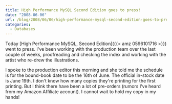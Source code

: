 ```yaml
---
title: High Performance MySQL Second Edition goes to press!
date: "2008-06-06"
url: /blog/2008/06/06/high-performance-mysql-second-edition-goes-to-press/
categories:
  - Databases
---
```

Today [High Performance MySQL, Second Edition]({{< amz 0596101716 >}}) went to press. I've been working with the production team over the last couple of weeks, proofreading and checking the index and working with the artist who re-drew the illustrations.

I spoke to the production editor this morning and she told me the schedule is for the bound-book date to be the 16th of June. The official in-stock date is June 19th. I don't know how many copies they're printing for the first printing. But I think there have been a lot of pre-orders (rumors I've heard from my Amazon Affiliate account).
I cannot wait to hold my copy in my hands!


